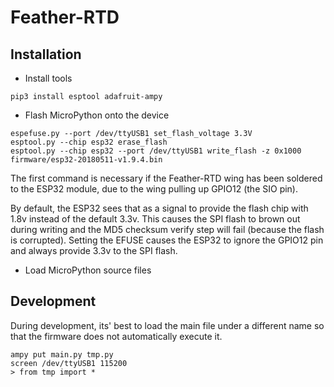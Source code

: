 # Feather-RTD

## Installation

* Install tools

```
pip3 install esptool adafruit-ampy
```

* Flash MicroPython onto the device

```
espefuse.py --port /dev/ttyUSB1 set_flash_voltage 3.3V
esptool.py --chip esp32 erase_flash
esptool.py --chip esp32 --port /dev/ttyUSB1 write_flash -z 0x1000 firmware/esp32-20180511-v1.9.4.bin
```

The first command is necessary if the Feather-RTD wing has been soldered to the ESP32 module, due to the wing pulling up GPIO12 (the SIO pin).

By default, the ESP32 sees that as a signal to provide the flash chip with 1.8v instead of the default 3.3v.  This causes the SPI flash to brown out during writing and the MD5 checksum verify step will fail (because the flash is corrupted).  Setting the EFUSE causes the ESP32 to ignore the GPIO12 pin and always provide 3.3v to the SPI flash.

* Load MicroPython source files


## Development

During development, its' best to load the main file under a different name so that the firmware does not automatically execute it.

```
ampy put main.py tmp.py
screen /dev/ttyUSB1 115200
> from tmp import *
```